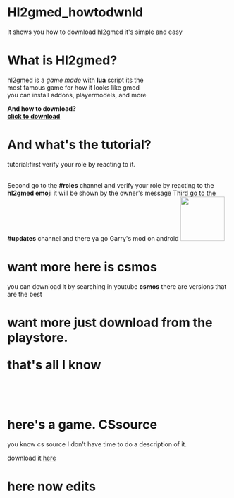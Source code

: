 # Hl2gmed_howtodwnld
It shows you how to download hl2gmed it's simple and easy
<h1>What is Hl2gmed?</h1>
<p>hl2gmed is a <em>game made</em> with <strong>lua</strong> script its the<br> most famous game for how it looks like gmod<br> you can install addons, playermodels, and more</p>
<strong><a
<h1>And how to download?</h1><a href="https://discord.gg/EscPqybqmG"><br>click to download</a></strong>
<h1>And what's the tutorial?</h1>
<p>tutorial:first verify your role by reacting to it.<br></p><br>Second go to the <strong>#roles</strong> channel and verify your role by reacting to the <strong>hl2gmed emoji</strong> it will be shown by the owner's message
Third go to the <strong>#updates</strong> channel and there ya go Garry's mod on android
<img src="https://encrypted-tbn0.gstatic.com/images?q=tbn:ANd9GcQ1_34rHnU_mIJ9xBDDjzNPx4sovijPGOiLlQ&usqp=CAU" width="100" height="100">

<h1>want more here is csmos</h1>
<p>you can download it by searching in youtube <strong>csmos</strong> there are versions that are the best

<h1>want more just download from the playstore.

<p>that's all I know</p><br>

<h1>here's a game. <strong>CSsource</strong> </h1>

you know cs source I don't have time to do a description of it.

download it <a href="https://discord.gg/VRqSvRTZ">here</a>









<h1>here now edits</h1>
